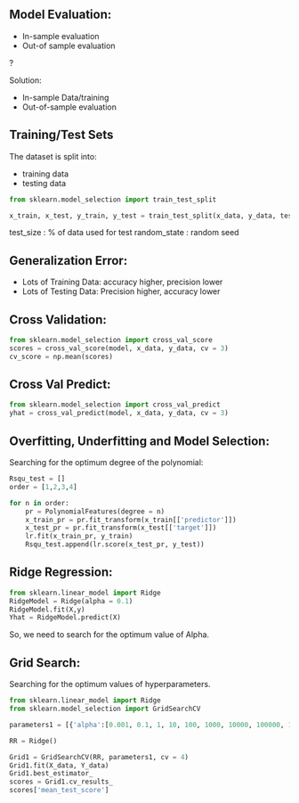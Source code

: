 ## Model Evaluation:

- In-sample evaluation
- Out-of sample evaluation

?

Solution: 

- In-sample Data/training
- Out-of-sample evaluation

## Training/Test Sets

The dataset is split into:

- training data
- testing data

```python
from sklearn.model_selection import train_test_split

x_train, x_test, y_train, y_test = train_test_split(x_data, y_data, test_size = 0.3, random_state = 0)
```

test_size : % of data used for test
random_state : random seed

## Generalization Error:

- Lots of Training Data: accuracy higher, precision lower
- Lots of Testing Data: Precision higher, accuracy lower

## Cross Validation:

```python
from sklearn.model_selection import cross_val_score
scores = cross_val_score(model, x_data, y_data, cv = 3)
cv_score = np.mean(scores)
```

## Cross Val Predict:

```python
from sklearn.model_selection import cross_val_predict
yhat = cross_val_predict(model, x_data, y_data, cv = 3)
```

## Overfitting, Underfitting and Model Selection:

Searching for the optimum degree of the polynomial:

```python
Rsqu_test = []
order = [1,2,3,4]

for n in order:
    pr = PolynomialFeatures(degree = n)
    x_train_pr = pr.fit_transform(x_train[['predictor']])
    x_test_pr = pr.fit_transform(x_test[['target']])
    lr.fit(x_train_pr, y_train)
    Rsqu_test.append(lr.score(x_test_pr, y_test))

```

## Ridge Regression:

```python
from sklearn.linear_model import Ridge
RidgeModel = Ridge(alpha = 0.1)
RidgeModel.fit(X,y)
Yhat = RidgeModel.predict(X)
```
So, we need to search for the optimum value of Alpha.


## Grid Search:

Searching for the optimum values of hyperparameters.

```python
from sklearn.linear_model import Ridge
from sklearn.model_selection import GridSearchCV

parameters1 = [{'alpha':[0.001, 0.1, 1, 10, 100, 1000, 10000, 100000, 100000], 'normalize':[True, False]}]

RR = Ridge()

Grid1 = GridSearchCV(RR, parameters1, cv = 4)
Grid1.fit(X_data, Y_data)
Grid1.best_estimator_
scores = Grid1.cv_results_
scores['mean_test_score']
```
